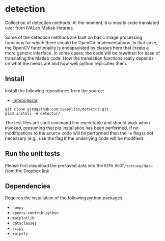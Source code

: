 # detection
Collection of detection methods. At the moment, it is mostly code
translated over from IVALab Matlab libraries.

Some of the detection methods are built on basic image processing
functions for which there should be OpenCV implementations. In that
case, the OpenCV functionality is encapsulated by classes here that
create a more generic interface. In some cases, the code will be
rewritten for ease of translating the Matlab code. How the translation
functions really depends on what the needs are and how well python
replicates them.

## Install

Install the following repositories from the source:

- [improcessor](https://github.com/ivapylibs/improcessor)

```
git clone git@github.com:ivapylibs/detector.git
pip3 install -e detector/
```

The test files are shell command line executable and should work when
invoked, presuming that pip installation has been performed.  If no
modifications to the source code will be performed then the ``-e`` flag
is not necessary (e.g., use the flag if the underlying code will be
modified).

## Run the unit tests

Please first download the presaved data into the ```REPO_ROOT/testing/data``` from the Dropbox [link](https://www.dropbox.com/sh/l5o65khrzt4amrp/AAD9f-VshrQ8s7XNAWTUSz__a?dl=0)

## Dependencies

Requires the installation of the following python packages:

- ```numpy```
- ```opencv-contrib-python```
- ```matplotlib```
- ```dataclasses```
- ```scipy```
- ```roipoly```
